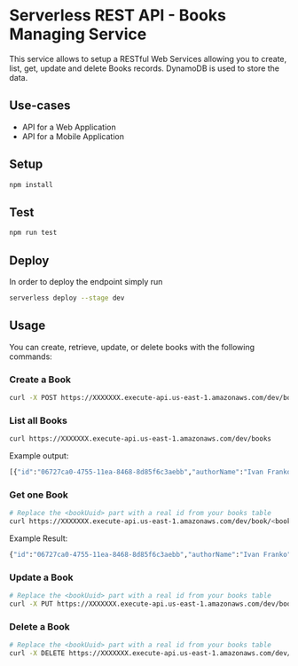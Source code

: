 # Serverless REST API - Books Managing Service

This service allows to setup a RESTful Web Services allowing you to create, list, get, update and delete Books records. DynamoDB is used to store the data.

## Use-cases

- API for a Web Application
- API for a Mobile Application

## Setup

```bash
npm install
```

## Test

```bash
npm run test
```

## Deploy

In order to deploy the endpoint simply run

```bash
serverless deploy --stage dev
```

## Usage

You can create, retrieve, update, or delete books with the following commands:

### Create a Book

```bash
curl -X POST https://XXXXXXX.execute-api.us-east-1.amazonaws.com/dev/book/add --data '{ "authorName": "Ivan Franko", "name": "Crossroads" "releaseDate": 123141 }'
```

### List all Books

```bash
curl https://XXXXXXX.execute-api.us-east-1.amazonaws.com/dev/books
```

Example output:
```bash
[{"id":"06727ca0-4755-11ea-8468-8d85f6c3aebb","authorName":"Ivan Franko", "name": "Crossroads", "releaseDate":1479138570824},{"id":"06727ca0-4755-11ea-8468-8d85f6c3aebb","authorName":"Taras Shevchenko", "name":"Kobzar","releaseDate":1479138570824}]
```

### Get one Book

```bash
# Replace the <bookUuid> part with a real id from your books table
curl https://XXXXXXX.execute-api.us-east-1.amazonaws.com/dev/book/<bookUuid>
```

Example Result:
```bash
{"id":"06727ca0-4755-11ea-8468-8d85f6c3aebb","authorName":"Ivan Franko",releaseDate":1479138570824}%
```

### Update a Book

```bash
# Replace the <bookUuid> part with a real id from your books table
curl -X PUT https://XXXXXXX.execute-api.us-east-1.amazonaws.com/dev/book/<bookUuid>/update --data '{ "authorName": "Uncle Bob", "name": "Clean Code"  "releaseDate": 241241 }'
```

### Delete a Book

```bash
# Replace the <bookUuid> part with a real id from your books table
curl -X DELETE https://XXXXXXX.execute-api.us-east-1.amazonaws.com/dev/book/<bookUuid>/delete
```

